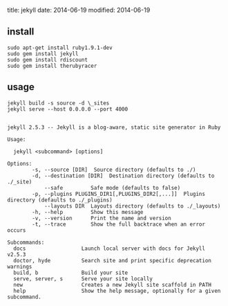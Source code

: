 title: jekyll
date: 2014-06-19
modified: 2014-06-19

## install
	sudo apt-get install ruby1.9.1-dev
	sudo gem install jekyll
	sudo gem install rdiscount
	sudo gem install therubyracer

## usage
	jekyll build -s source -d \_sites
	jekyll serve --host 0.0.0.0 --port 4000
	
	
	jekyll 2.5.3 -- Jekyll is a blog-aware, static site generator in Ruby
	
	Usage:
	
	  jekyll <subcommand> [options]
	
	Options:
	        -s, --source [DIR]  Source directory (defaults to ./)
	        -d, --destination [DIR]  Destination directory (defaults to ./_site)
	            --safe         Safe mode (defaults to false)
	        -p, --plugins PLUGINS_DIR1[,PLUGINS_DIR2[,...]]  Plugins directory (defaults to ./_plugins)
	            --layouts DIR  Layouts directory (defaults to ./_layouts)
	        -h, --help         Show this message
	        -v, --version      Print the name and version
	        -t, --trace        Show the full backtrace when an error occurs
	
	Subcommands:
	  docs                  Launch local server with docs for Jekyll v2.5.3
	  doctor, hyde          Search site and print specific deprecation warnings
	  build, b              Build your site
	  serve, server, s      Serve your site locally
	  new                   Creates a new Jekyll site scaffold in PATH
	  help                  Show the help message, optionally for a given subcommand.
